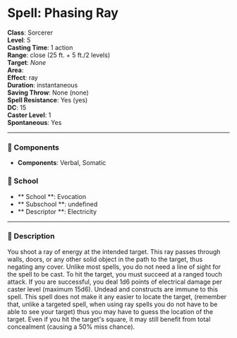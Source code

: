 
# Spell: Phasing Ray
**Class**: Sorcerer  
**Level**: 5  
**Casting Time**: 1 action  
**Range**: close (25 ft. + 5 ft./2 levels)  
**Target**: _None_  
**Area**:   
**Effect**: ray  
**Duration**: instantaneous  
**Saving Throw**: None (none)  
**Spell Resistance**: Yes (yes)  
**DC**: 15  
**Caster Level**: 1  
**Spontaneous**: Yes

---

### 🔮 Components
- **Components**: Verbal, Somatic

### 🏫 School
- ** School **: Evocation
- ** Subschool **: undefined
- ** Descriptor **: Electricity
---

### 📜 Description
You shoot a ray of energy at the intended target. This ray passes through walls, doors, or any other solid object in the path to the target, thus negating any cover. Unlike most spells, you do not need a line of sight for the spell to be cast. To hit the target, you must succeed at a ranged touch attack. If you are successful, you deal 1d6 points of electrical damage per caster level (maximum 15d6). Undead and constructs are immune to this spell. This spell does not make it any easier to locate the target, (remember that, unlike a targeted spell, when using ray spells you do not have to be able to see your target) thus you may have to guess the location of the target. Even if you hit the target's square, it may still benefit from total concealment (causing a 50% miss chance).
